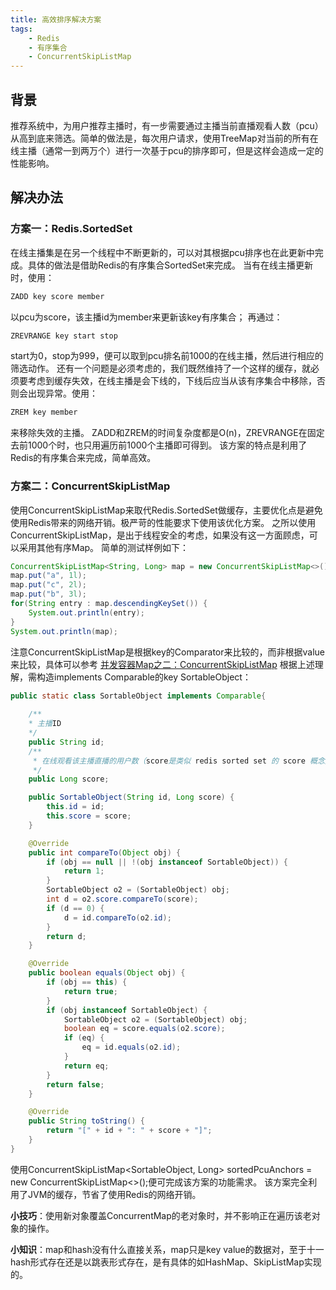```yaml
---
title: 高效排序解决方案
tags:
    - Redis
    - 有序集合
    - ConcurrentSkipListMap
---
```


## 背景
推荐系统中，为用户推荐主播时，有一步需要通过主播当前直播观看人数（pcu）从高到底来筛选。简单的做法是，每次用户请求，使用TreeMap对当前的所有在线主播（通常一到两万个）进行一次基于pcu的排序即可，但是这样会造成一定的性能影响。

<!--more-->

## 解决办法

### 方案一：Redis.SortedSet
在线主播集是在另一个线程中不断更新的，可以对其根据pcu排序也在此更新中完成。具体的做法是借助Redis的有序集合SortedSet来完成。
当有在线主播更新时，使用：
``` bash
ZADD key score member
```
以pcu为score，该主播id为member来更新该key有序集合；
再通过：
``` bash
ZREVRANGE key start stop
```
start为0，stop为999，便可以取到pcu排名前1000的在线主播，然后进行相应的筛选动作。
还有一个问题是必须考虑的，我们既然维持了一个这样的缓存，就必须要考虑到缓存失效，在线主播是会下线的，下线后应当从该有序集合中移除，否则会出现异常。使用：
``` bash
ZREM key member
```
来移除失效的主播。
ZADD和ZREM的时间复杂度都是O(n)，ZREVRANGE在固定去前1000个时，也只用遍历前1000个主播即可得到。
该方案的特点是利用了Redis的有序集合来完成，简单高效。

### 方案二：ConcurrentSkipListMap
使用ConcurrentSkipListMap来取代Redis.SortedSet做缓存，主要优化点是避免使用Redis带来的网络开销。极严苛的性能要求下使用该优化方案。
之所以使用ConcurrentSkipListMap，是出于线程安全的考虑，如果没有这一方面顾虑，可以采用其他有序Map。
简单的测试样例如下：
``` java
ConcurrentSkipListMap<String, Long> map = new ConcurrentSkipListMap<>();
map.put("a", 1l);
map.put("c", 2l);
map.put("b", 3l);
for(String entry : map.descendingKeySet()) {
    System.out.println(entry);
}
System.out.println(map);
```
注意ConcurrentSkipListMap是根据key的Comparator来比较的，而非根据value来比较，具体可以参考 [并发容器Map之二：ConcurrentSkipListMap](http://www.cnblogs.com/duanxz/archive/2012/08/27/2658004.html)
根据上述理解，需构造implements Comparable的key SortableObject：
``` java
public static class SortableObject implements Comparable{
    
    /**
    * 主播ID
    */
    public String id;
    /**
     * 在线观看该主播直播的用户数（score是类似 redis sorted set 的 score 概念）
     */
    public Long score;

    public SortableObject(String id, Long score) {
        this.id = id;
        this.score = score;
    }

    @Override
    public int compareTo(Object obj) {
        if (obj == null || !(obj instanceof SortableObject)) {
            return 1;
        }
        SortableObject o2 = (SortableObject) obj;
        int d = o2.score.compareTo(score);
        if (d == 0) {
            d = id.compareTo(o2.id);
        }
        return d;
    }

    @Override
    public boolean equals(Object obj) {
        if (obj == this) {
            return true;
        }
        if (obj instanceof SortableObject) {
            SortableObject o2 = (SortableObject) obj;
            boolean eq = score.equals(o2.score);
            if (eq) {
                eq = id.equals(o2.id);
            }
            return eq;
        }
        return false;
    }

    @Override
    public String toString() {
        return "[" + id + ": " + score + "]";
    }
}
```
使用ConcurrentSkipListMap<SortableObject, Long> sortedPcuAnchors = new ConcurrentSkipListMap<>();便可完成该方案的功能需求。
该方案完全利用了JVM的缓存，节省了使用Redis的网络开销。

**小技巧**：使用新对象覆盖ConcurrentMap的老对象时，并不影响正在遍历该老对象的操作。

**小知识**：map和hash没有什么直接关系，map只是key value的数据对，至于十一hash形式存在还是以跳表形式存在，是有具体的如HashMap、SkipListMap实现的。


